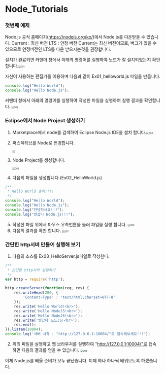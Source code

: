# Node_Tutorials

### 첫번째 예제

Node.js 공식 홈페이지(https://nodejs.org/ko/)에서 Node.js를 다운받을 수 있습니다.
Current : 최신 버전
LTS : 안정 버전
Current는 최신 버전이므로, 버그가 있을 수 있으므로 안정버전인 LTS를 다운 받으시는것을 권장합니다.


설치가 완료되면 커맨더 창에서 아래의 명령어를 실행하여 노드가 잘 설치되었는지 확인합니다.<img src="D:\Java\jspWorkspace\Node_Tutorials\001.png" alt="001" style="zoom:50%;" />

자신이 사용하는 편집기를 이용하며 다음과 같이 Ex01_helloworld.js 파일을 만듭니다.

```js
console.log("Hello World");
console.log("Hello Node.js");
```

커맨더 창에서 아래의 명령어를 실행하여 작성한 파일을 실행하여 실행 결과를 확인합니다. <img src="D:\Java\jspWorkspace\Node_Tutorials\002.png" alt="002" style="zoom:50%;" />



### Eclipse에서 Node Project 생성하기

1. Marketplace에서 node를 검색하여 Eclipse Node.js IDE를 설치 합니다.<img src="D:\Java\jspWorkspace\Node_Tutorials\003.png" alt="003" style="zoom:50%;" />

2. 퍼스펙티브를  Node로 변경합니다. 

    <img src="D:\Java\jspWorkspace\Node_Tutorials\004.png" style="zoom:50%;" />

3.  Node Project를 생성합니다.

    <img src="D:\Java\jspWorkspace\Node_Tutorials\005.png" alt="005" style="zoom:50%;" />

4.  다음의 파일을 생성합니다.(Ex02_HelloWorld.js)

```js
/**
 * Hello World 출력!!!!
 */
console.log("Hello World");
console.log("Hello Node.js");
console.log("안녕하세요!!!");
console.log("반갑다 Node.js!!!");
```

5.  작성한 파일 위에서 마우스 우측번튼을 눌러 파일을 실행 합니다. <img src="D:\Java\jspWorkspace\Node_Tutorials\006.png" alt="006" style="zoom:50%;" />
6.  다음의 결과를 확인 합니다. <img src="D:\Java\jspWorkspace\Node_Tutorials\007.png" alt="007" style="zoom:50%;" />



### 간단한 http서버 만들어 실행해 보기

1. 다음의 소스를 Ex03_HelloServer.js파일로 작성한다.

```js
/**
 * 간단한 http서버 실행하기
 */
var http = require('http');

http.createServer(function(req, res) {
	res.writeHead(200, {
		'Content-Type' : 'text/html;charset=UTF-8'
	});
	res.write('Hello World!<br>');
	res.write('Hello NodeJS!<br>');
	res.write('Hello NodeJS!<br>');
	res.write('반갑다 노드JS!<br>');
	res.end();
}).listen(10004);
console.log('서버 시작 : "http://127.0.0.1:10004/"로 접속해보세요!!!');
```

2.  위의 파일을 실행하고 웹 브라우져를 실행하여 "http://127.0.0.1:10004/"로 접속하면 다음의 결과를 얻을 수 있습니다. <img src="D:\Java\jspWorkspace\Node_Tutorials\008.png" alt="008" style="zoom:50%;" />



이제 Node.js를 배울 준비가 모두 끝났습니다. 이제 하나 하나씩 배워보도록 하겠습니다.







